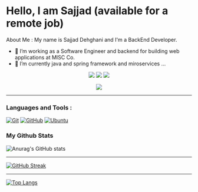 # Hello, I am Sajjad (available for a remote job)

About Me :
My name is Sajjad Dehghani and I'm a BackEnd Developer. 

- 🔭 I’m working as a Software Engineer and backend for building web applications at MISC Co.
- 🌱 I’m currently java and spring framework and miroservices ...

<p align="center">
  <a href="https://www.linkedin.com/in/sajjaddehghani">
  <img src="https://img.shields.io/badge/LinkedIn-blue?style=for-the-badge&logo=linkedin&logoColor=white"/></a>
  <a href="https://github.com/sajjad-dehghani">
  <img src="https://img.shields.io/badge/-Github-181717?&logo=github&logoColor=white&style=for-the-badge"/></a>
  <a href="mailto:sajjad.dehghani68@gmail.com">
  <img src="https://img.shields.io/badge/-Gmail-D14836?logo=gmail&logoColor=white&style=for-the-badge"/></a>
</p>
<p align="center">
  <img src="https://komarev.com/ghpvc/?username=sajjad-dehghani&color=brightgreen"/>
</p>

____

### Languages and Tools :
<a target="_blank" rel="noopener noreferrer" href="https://camo.githubusercontent.com/324ecb8e3920e6c4826b60f2afd553c8a1b6ea87782030de0eaa65bb8c8b2919/68747470733a2f2f696d672e736869656c64732e696f2f62616467652f2d4769742d4630353033323f7374796c653d666f722d7468652d6261646765266c6f676f3d676974266c6f676f436f6c6f723d7768697465"><img src="https://camo.githubusercontent.com/324ecb8e3920e6c4826b60f2afd553c8a1b6ea87782030de0eaa65bb8c8b2919/68747470733a2f2f696d672e736869656c64732e696f2f62616467652f2d4769742d4630353033323f7374796c653d666f722d7468652d6261646765266c6f676f3d676974266c6f676f436f6c6f723d7768697465" alt="Git" data-canonical-src="https://img.shields.io/badge/-Git-F05032?style=for-the-badge&amp;logo=git&amp;logoColor=white" style="max-width: 100%;"></a>
<a target="_blank" rel="noopener noreferrer" href="https://camo.githubusercontent.com/1e502b72c9bc2025739e172e9c9cf5fea78dae7f0e828ca1e2364f3c1718c42f/68747470733a2f2f696d672e736869656c64732e696f2f62616467652f2d4769746875622d3138313731373f7374796c653d666f722d7468652d6261646765266c6f676f3d676974687562266c6f676f436f6c6f723d7768697465"><img src="https://camo.githubusercontent.com/1e502b72c9bc2025739e172e9c9cf5fea78dae7f0e828ca1e2364f3c1718c42f/68747470733a2f2f696d672e736869656c64732e696f2f62616467652f2d4769746875622d3138313731373f7374796c653d666f722d7468652d6261646765266c6f676f3d676974687562266c6f676f436f6c6f723d7768697465" alt="GitHub" data-canonical-src="https://img.shields.io/badge/-Github-181717?style=for-the-badge&amp;logo=github&amp;logoColor=white" style="max-width: 100%;"></a>
<a target="_blank" rel="noopener noreferrer" href="https://camo.githubusercontent.com/d6de31463470dd4540e7ece7849e6d38d423825f113ea4ae639f4dcfd0392d82/68747470733a2f2f696d672e736869656c64732e696f2f62616467652f5562756e74752d4539353432303f7374796c653d666f722d7468652d6261646765266c6f676f3d7562756e7475266c6f676f436f6c6f723d7768697465"><img src="https://camo.githubusercontent.com/d6de31463470dd4540e7ece7849e6d38d423825f113ea4ae639f4dcfd0392d82/68747470733a2f2f696d672e736869656c64732e696f2f62616467652f5562756e74752d4539353432303f7374796c653d666f722d7468652d6261646765266c6f676f3d7562756e7475266c6f676f436f6c6f723d7768697465" alt="Ubuntu" data-canonical-src="https://img.shields.io/badge/Ubuntu-E95420?style=for-the-badge&amp;logo=ubuntu&amp;logoColor=white" style="max-width: 100%;"></a>


### My Github Stats


![Anurag's GitHub stats](https://github-readme-stats.vercel.app/api?username=sajjad-dehghani&show_icons=true&theme=algolia)

____


[![GitHub Streak](https://github-readme-streak-stats.herokuapp.com/?user=sajjad-dehghani&theme=highcontrast)](https://git.io/streak-stats)

____


[![Top Langs](https://github-readme-stats.vercel.app/api/top-langs/?username=sajjad-dehghani&&layout=compact&theme=tokyonight)](https://github.com/anuraghazra/github-readme-stats)


<!--
**sajjad-dehghani/sajjad-dehghani** is a ✨ _special_ ✨ repository because its `README.md` (this file) appears on your GitHub profile.

Here are some ideas to get you started:

- 🔭 I’m currently working on ...
- 🌱 I’m currently learning ...
- 👯 I’m looking to collaborate on ...
- 🤔 I’m looking for help with ...
- 💬 Ask me about ...
- 📫 How to reach me: ...
- 😄 Pronouns: ...
- ⚡ Fun fact: ...
-->




